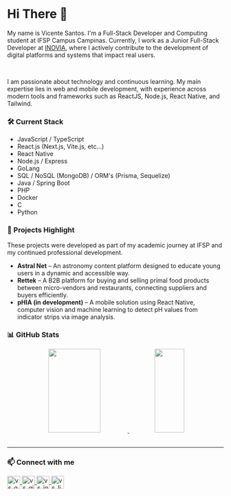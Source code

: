 # Hi There 👋

My name is Vicente Santos. I'm a Full-Stack Developer and Computing student at IFSP Campus Campinas. Currently, I work as a Junior Full-Stack Developer at [INOVIA](https://www.inoviacorp.com/), where I actively contribute to the development of digital platforms and systems that impact real users.

<br />

I am passionate about technology and continuous learning. My main expertise lies in web and mobile development, with experience across modern tools and frameworks such as ReactJS, Node.js, React Native, and Tailwind.

### 🛠️ Current Stack

- JavaScript / TypeScript
- React.js (Next.js, Vite.js, etc...)
- React Native
- Node.js / Express
- GoLang
- SQL / NoSQL (MongoDB) / ORM's (Prisma, Sequelize)
- Java / Spring Boot
- PHP
- Docker
- C
- Python

### 🧠 Projects Highlight
These projects were developed as part of my academic journey at IFSP and my continued professional development.
- **Astral Net** – An astronomy content platform designed to educate young users in a dynamic and accessible way.
- **Rettek** – A B2B platform for buying and selling primal food products between micro-vendors and restaurants, connecting suppliers and buyers efficiently.
- **pHIA (in development)** – A mobile solution using React Native, computer vision and machine learning to detect pH values from indicator strips via image analysis.


### 📊 GitHub Stats

<div align="center">
	<a href="https://beacons.ai/SantosVicente">
		<img width="49%" height="195px" src="https://github-readme-stats.vercel.app/api?username=SantosVicente&show_icons=true&theme=radical&rank_icon=github" />	
  		<img width="37%" height="195px" src="https://github-readme-stats.vercel.app/api/top-langs/?username=SantosVicente&layout=compact&theme=radical" />
	</a>
</div>

<br />

<hr />

### 📫 Connect with me
	
<div>
	<a href="mailto:vidosantos45@gmail.com" target="_blank">
		<img align="center" alt="vs_gmail" height="30" src="https://img.shields.io/badge/Gmail-D14836?style=for-the-badge&logo=gmail&logoColor=white" />
	</a>
	<a href="https://gitlab.com/SantosVicente" target="_blank">
		<img align="center" alt="vs_gitlab" height="30" src="https://img.shields.io/badge/GitLab-330F63?style=for-the-badge&logo=gitlab&logoColor=white" />
	</a>
	<a href="https://www.instagram.com/santos.vicente.js_/" target="_blank">
		<img align="center" alt="vs_insta" height="30" src="https://img.shields.io/badge/Instagram-E4405F?style=for-the-badge&logo=instagram&logoColor=white" />
	</a>
	<a href="https://www.linkedin.com/in/santosvicente2302/" target="_blank">
		<img align="center" alt="vs_linke" height="30" src="https://img.shields.io/badge/LinkedIn-0077B5?style=for-the-badge&logo=linkedin&logoColor=white" />
	</a>
</div>
